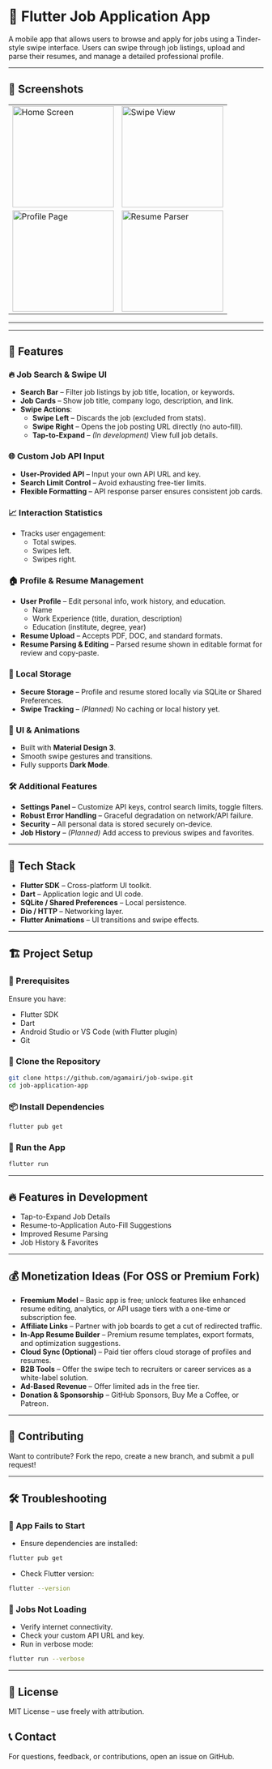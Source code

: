 # 🚀 Flutter Job Application App
A mobile app that allows users to browse and apply for jobs using a Tinder-style swipe interface. Users can swipe through job listings, upload and parse their resumes, and manage a detailed professional profile.

---

## 📸 Screenshots

<div align="center">
  <table>
    <tr>
      <td><img src="screenshots/home_screen.png" alt="Home Screen" width="200"/></td>
      <td><img src="screenshots/stats_page_1.png" alt="Swipe View" width="200"/></td>
    </tr>
    <tr>
      <td><img src="screenshots/stats_page_2.png" alt="Profile Page" width="200"/></td>
      <td><img src="screenshots/profile_page.png" alt="Resume Parser" width="200"/></td>
    </tr>
  </table>
</div>

---

---

## 📌 Features

### 🔥 Job Search & Swipe UI
- **Search Bar** – Filter job listings by job title, location, or keywords.
- **Job Cards** – Show job title, company logo, description, and link.
- **Swipe Actions**:
  - **Swipe Left** – Discards the job (excluded from stats).
  - **Swipe Right** – Opens the job posting URL directly (no auto-fill).
  - **Tap-to-Expand** – *(In development)* View full job details.

### 🌐 Custom Job API Input
- **User-Provided API** – Input your own API URL and key.
- **Search Limit Control** – Avoid exhausting free-tier limits.
- **Flexible Formatting** – API response parser ensures consistent job cards.

### 📈 Interaction Statistics
- Tracks user engagement:
  - Total swipes.
  - Swipes left.
  - Swipes right.

### 🏠 Profile & Resume Management
- **User Profile** – Edit personal info, work history, and education.
  - Name
  - Work Experience (title, duration, description)
  - Education (institute, degree, year)
- **Resume Upload** – Accepts PDF, DOC, and standard formats.
- **Resume Parsing & Editing** – Parsed resume shown in editable format for review and copy-paste.

### 📂 Local Storage
- **Secure Storage** – Profile and resume stored locally via SQLite or Shared Preferences.
- **Swipe Tracking** – *(Planned)* No caching or local history yet.

### 🎨 UI & Animations
- Built with **Material Design 3**.
- Smooth swipe gestures and transitions.
- Fully supports **Dark Mode**.

### 🛠️ Additional Features
- **Settings Panel** – Customize API keys, control search limits, toggle filters.
- **Robust Error Handling** – Graceful degradation on network/API failure.
- **Security** – All personal data is stored securely on-device.
- **Job History** – *(Planned)* Add access to previous swipes and favorites.

---

## 📌 Tech Stack
- **Flutter SDK** – Cross-platform UI toolkit.
- **Dart** – Application logic and UI code.
- **SQLite / Shared Preferences** – Local persistence.
- **Dio / HTTP** – Networking layer.
- **Flutter Animations** – UI transitions and swipe effects.

---

## 🏗️ Project Setup

### 🔧 Prerequisites
Ensure you have:
- Flutter SDK
- Dart
- Android Studio or VS Code (with Flutter plugin)
- Git

### 🚀 Clone the Repository
```bash
git clone https://github.com/agamairi/job-swipe.git
cd job-application-app
```

### 📦 Install Dependencies
```bash
flutter pub get
```

### 🔨 Run the App
```bash
flutter run
```

---

## 🔥 Features in Development
- Tap-to-Expand Job Details
- Resume-to-Application Auto-Fill Suggestions
- Improved Resume Parsing
- Job History & Favorites

---

## 💰 Monetization Ideas (For OSS or Premium Fork)
- **Freemium Model** – Basic app is free; unlock features like enhanced resume editing, analytics, or API usage tiers with a one-time or subscription fee.
- **Affiliate Links** – Partner with job boards to get a cut of redirected traffic.
- **In-App Resume Builder** – Premium resume templates, export formats, and optimization suggestions.
- **Cloud Sync (Optional)** – Paid tier offers cloud storage of profiles and resumes.
- **B2B Tools** – Offer the swipe tech to recruiters or career services as a white-label solution.
- **Ad-Based Revenue** – Offer limited ads in the free tier.
- **Donation & Sponsorship** – GitHub Sponsors, Buy Me a Coffee, or Patreon.

---

## 🚀 Contributing
Want to contribute? Fork the repo, create a new branch, and submit a pull request!

---

## 🛠️ Troubleshooting

### 🔴 App Fails to Start
- Ensure dependencies are installed:
```bash
flutter pub get
```
- Check Flutter version:
```bash
flutter --version
```

### 🔴 Jobs Not Loading
- Verify internet connectivity.
- Check your custom API URL and key.
- Run in verbose mode:
```bash
flutter run --verbose
```

---

## 📜 License
MIT License – use freely with attribution.

## 📞 Contact
For questions, feedback, or contributions, open an issue on GitHub.

